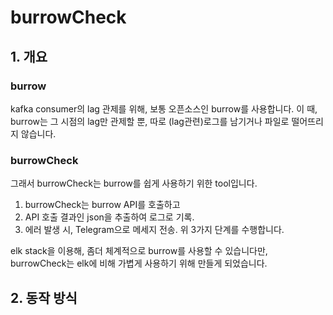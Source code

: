 # burrowCheck

## 1. 개요
### burrow
kafka consumer의 lag 관제를 위해, 보통 오픈소스인 burrow를 사용합니다.
이 때, burrow는 그 시점의 lag만 관제할 뿐, 따로 (lag관련)로그를 남기거나 파일로 떨어뜨리지 않습니다.

### burrowCheck
그래서 burrowCheck는 burrow를 쉽게 사용하기 위한 tool입니다.

1) burrowCheck는 burrow API를 호출하고
2) API 호출 결과인 json을 추출하여 로그로 기록.
3) 에러 발생 시, Telegram으로 메세지 전송.
위 3가지 단계를 수행합니다.

elk stack을 이용해, 좀더 체계적으로 burrow를 사용할 수 있습니다만, 
burrowCheck는 elk에 비해 가볍게 사용하기 위해 만들게 되었습니다.

## 2. 동작 방식

